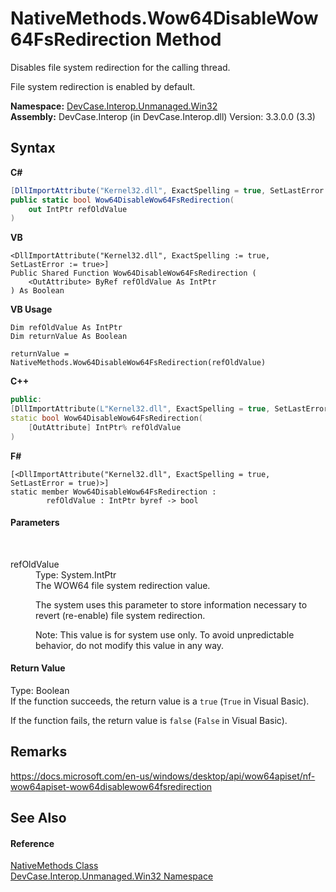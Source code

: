 # NativeMethods.Wow64DisableWow64FsRedirection Method 
 

Disables file system redirection for the calling thread. 

 File system redirection is enabled by default.

**Namespace:**&nbsp;<a href="N_DevCase_Interop_Unmanaged_Win32">DevCase.Interop.Unmanaged.Win32</a><br />**Assembly:**&nbsp;DevCase.Interop (in DevCase.Interop.dll) Version: 3.3.0.0 (3.3)

## Syntax

**C#**<br />
``` C#
[DllImportAttribute("Kernel32.dll", ExactSpelling = true, SetLastError = true)]
public static bool Wow64DisableWow64FsRedirection(
	out IntPtr refOldValue
)
```

**VB**<br />
``` VB
<DllImportAttribute("Kernel32.dll", ExactSpelling := true, SetLastError := true>]
Public Shared Function Wow64DisableWow64FsRedirection ( 
	<OutAttribute> ByRef refOldValue As IntPtr
) As Boolean
```

**VB Usage**<br />
``` VB Usage
Dim refOldValue As IntPtr
Dim returnValue As Boolean

returnValue = NativeMethods.Wow64DisableWow64FsRedirection(refOldValue)
```

**C++**<br />
``` C++
public:
[DllImportAttribute(L"Kernel32.dll", ExactSpelling = true, SetLastError = true)]
static bool Wow64DisableWow64FsRedirection(
	[OutAttribute] IntPtr% refOldValue
)
```

**F#**<br />
``` F#
[<DllImportAttribute("Kernel32.dll", ExactSpelling = true, SetLastError = true)>]
static member Wow64DisableWow64FsRedirection : 
        refOldValue : IntPtr byref -> bool 

```


#### Parameters
&nbsp;<dl><dt>refOldValue</dt><dd>Type: System.IntPtr<br />The WOW64 file system redirection value. 

 The system uses this parameter to store information necessary to revert (re-enable) file system redirection. 

 Note: This value is for system use only. To avoid unpredictable behavior, do not modify this value in any way.</dd></dl>

#### Return Value
Type: Boolean<br />If the function succeeds, the return value is a `true` (`True` in Visual Basic). 

 If the function fails, the return value is `false` (`False` in Visual Basic).

## Remarks
<a href="https://docs.microsoft.com/en-us/windows/desktop/api/wow64apiset/nf-wow64apiset-wow64disablewow64fsredirection" target="_blank">https://docs.microsoft.com/en-us/windows/desktop/api/wow64apiset/nf-wow64apiset-wow64disablewow64fsredirection</a>

## See Also


#### Reference
<a href="T_DevCase_Interop_Unmanaged_Win32_NativeMethods">NativeMethods Class</a><br /><a href="N_DevCase_Interop_Unmanaged_Win32">DevCase.Interop.Unmanaged.Win32 Namespace</a><br />